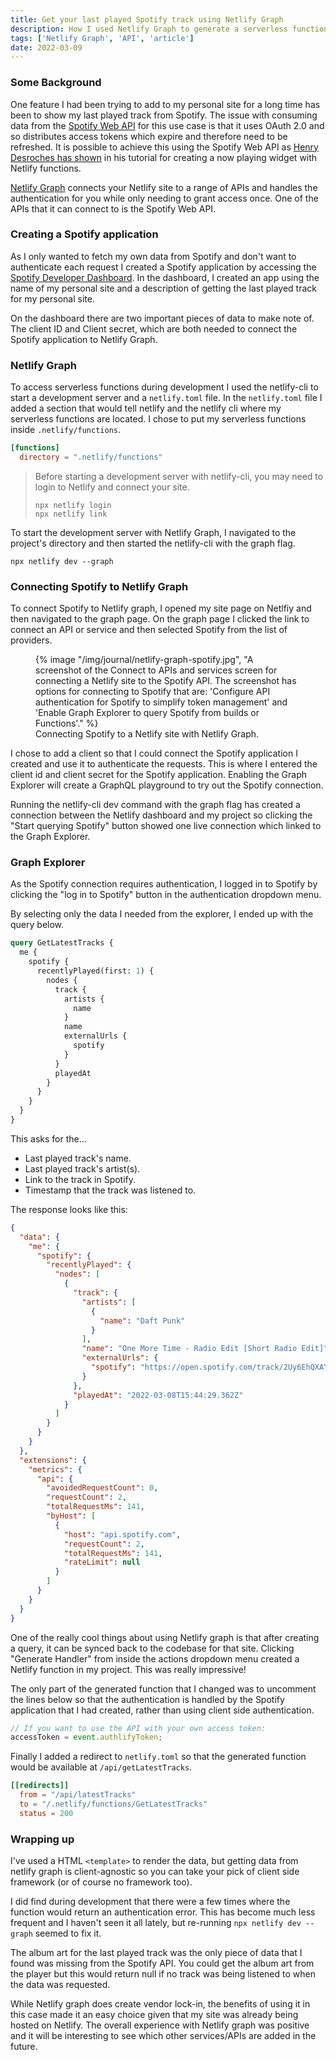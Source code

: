 ```yaml
---
title: Get your last played Spotify track using Netlify Graph
description: How I used Netlify Graph to generate a serverless function that would fetch my last played track from Spotify while handling authentication.
tags: ['Netlify Graph', 'API', 'article']
date: 2022-03-09
---
```


### Some Background

One feature I had been trying to add to my personal site for a long time has been to show my last played track from Spotify. The issue with consuming data from the [Spotify Web API](https://developer.spotify.com/documentation/web-api/) for this use case is that it uses OAuth 2.0 and so distributes access tokens which expire and therefore need to be refreshed. It is possible to achieve this using the Spotify Web API as [Henry Desroches has shown](https://henry.codes/writing/spotify-now-playing/) in his tutorial for creating a now playing widget with Netlify functions.

[Netlify Graph](https://www.netlify.com/blog/announcing-netlify-graph-a-faster-way-for-teams-to-develop-web-apps-with-apis) connects your Netlify site to a range of APIs and handles the authentication for you while only needing to grant access once. One of the APIs that it can connect to is the Spotify Web API.

### Creating a Spotify application

As I only wanted to fetch my own data from Spotify and don't want to authenticate each request I created a Spotify application by accessing the [Spotify Developer Dashboard](https://developer.spotify.com/dashboard/). In the dashboard, I created an app using the name of my personal site and a description of getting the last played track for my personal site.

On the dashboard there are two important pieces of data to make note of. The client ID and Client secret, which are both needed to connect the Spotify application to Netlify Graph.

### Netlify Graph

To access serverless functions during development I used the netlify-cli to start a development server and a `netlify.toml` file. In the `netlify.toml` file I added a section that would tell netlify and the netlify cli where my serverless functions are located. I chose to put my serverless functions inside `.netlify/functions`.

```toml
[functions]
  directory = ".netlify/functions"
```

> Before starting a development server with netlify-cli, you may need to login to Netlify and connect your site.
>
> ```shell
> npx netlify login
> npx netlify link
> ```

To start the development server with Netlify Graph, I navigated to the project's directory and then started the netlify-cli with the graph flag.

```shell
npx netlify dev --graph
```

### Connecting Spotify to Netlify Graph

To connect Spotify to Netlify graph, I opened my site page on Netlfiy and then navigated to the graph page. On the graph page I clicked the link to connect an API or service and then selected Spotify from the list of providers.

<figure>
  {% image "/img/journal/netlify-graph-spotify.jpg", "A screenshot of the Connect to APIs and services screen for connecting a Netlify site to the Spotify API. The screenshot has options for connecting to Spotify that are: 'Configure API authentication for Spotify to simplify token management' and 'Enable Graph Explorer to query Spotify from builds or Functions'." %}
  <figcaption>Connecting Spotify to a Netlify site with Netlify Graph.</figcaption>
</figure>

I chose to add a client so that I could connect the Spotify application I created and use it to authenticate the requests. This is where I entered the client id and client secret for the Spotify application. Enabling the Graph Explorer will create a GraphQL playground to try out the Spotify connection.

Running the netlify-cli dev command with the graph flag has created a connection between the Netlify dashboard and my project so clicking the "Start querying Spotify" button showed one live connection which linked to the Graph Explorer.

### Graph Explorer

As the Spotify connection requires authentication, I logged in to Spotify by clicking the "log in to Spotify" button in the authentication dropdown menu.

By selecting only the data I needed from the explorer, I ended up with the query below.

```graphql
query GetLatestTracks {
  me {
    spotify {
      recentlyPlayed(first: 1) {
        nodes {
          track {
            artists {
              name
            }
            name
            externalUrls {
              spotify
            }
          }
          playedAt
        }
      }
    }
  }
}
```

This asks for the...

- Last played track's name.
- Last played track's artist(s).
- Link to the track in Spotify.
- Timestamp that the track was listened to.

The response looks like this:

```json
{
  "data": {
    "me": {
      "spotify": {
        "recentlyPlayed": {
          "nodes": [
            {
              "track": {
                "artists": [
                  {
                    "name": "Daft Punk"
                  }
                ],
                "name": "One More Time - Radio Edit [Short Radio Edit]",
                "externalUrls": {
                  "spotify": "https://open.spotify.com/track/2Uy6EhQXAYkXA6MohPgjpV"
                }
              },
              "playedAt": "2022-03-08T15:44:29.362Z"
            }
          ]
        }
      }
    }
  },
  "extensions": {
    "metrics": {
      "api": {
        "avoidedRequestCount": 0,
        "requestCount": 2,
        "totalRequestMs": 141,
        "byHost": [
          {
            "host": "api.spotify.com",
            "requestCount": 2,
            "totalRequestMs": 141,
            "rateLimit": null
          }
        ]
      }
    }
  }
}
```

One of the really cool things about using Netlify graph is that after creating a query, it can be synced back to the codebase for that site. Clicking "Generate Handler" from inside the actions dropdown menu created a Netlify function in my project. This was really impressive!

The only part of the generated function that I changed was to uncomment the lines below so that the authentication is handled by the Spotify application that I had created, rather than using client side authentication.

```javascript
// If you want to use the API with your own access token:
accessToken = event.authlifyToken;
```

Finally I added a redirect to `netlify.toml` so that the generated function would be available at `/api/getLatestTracks`.

```toml
[[redirects]]
  from = "/api/latestTracks"
  to = "/.netlify/functions/GetLatestTracks"
  status = 200
```

### Wrapping up

I've used a HTML `<template>` to render the data, but getting data from netlify graph is client-agnostic so you can take your pick of client side framework (or of course no framework too).

I did find during development that there were a few times where the function would return an authentication error. This has become much less frequent and I haven't seen it all lately, but re-running `npx netlify dev --graph` seemed to fix it.

The album art for the last played track was the only piece of data that I found was missing from the Spotify API. You could get the album art from the player but this would return null if no track was being listened to when the data was requested.

While Netlify graph does create vendor lock-in, the benefits of using it in this case made it an easy choice given that my site was already being hosted on Netlify. The overall experience with Netlify graph was positive and it will be interesting to see which other services/APIs are added in the future.
